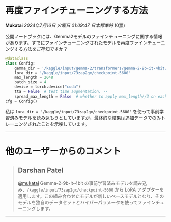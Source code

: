 # 再度ファインチューニングする方法

**Mukatai** *2024年7月16日 火曜日 01:09:47 日本標準時* (0票)

公開ノートブックには、Gemma2モデルのファインチューニングに関する情報があります。すでにファインチューニングされたモデルを再度ファインチューニングする方法をご存知ですか？

```python
@dataclass
class Config:
    gemma_dir = '/kaggle/input/gemma-2/transformers/gemma-2-9b-it-4bit/1/gemma-2-9b-it-4bit'
    lora_dir = '/kaggle/input/73zap2gx/checkpoint-5600'
    max_length = 2048
    batch_size = 4
    device = torch.device("cuda")    
    tta = False  # test time augmentation. --
    spread_max_length = False  # whether to apply max_length//3 on each input or max_length on the concatenated input
cfg = Config()
```

私は `lora_dir = '/kaggle/input/73zap2gx/checkpoint-5600'` を使って事前学習済みモデルを読み込もうとしていますが、最終的な結果は追加データでのみトレーニングされたことを示唆しています。

---
# 他のユーザーからのコメント

> ## Darshan Patel
> 
> [@mukatai](https://www.kaggle.com/mukatai) Gemma-2-9b-it-4bit の事前学習済みモデルを読み込み、`/kaggle/input/73zap2gx/checkpoint-5600` から LoRA アダプターを適用します。この組み合わせたモデルが新しいベースモデルとなり、そのモデルを独自のデータセットとハイパーパラメータを使ってファインチューニングします。
> 
> 
> 
---

